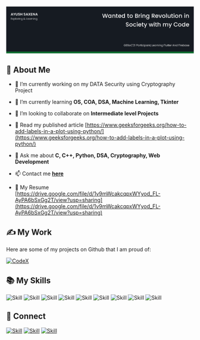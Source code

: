 ![Ayush Seal's-cover](./cover-image.png)

## 🧔 About Me

- 🔭 I’m currently working on my DATA Security using Cryptography Project

- 🌱 I’m currently learning **OS, COA, DSA, Machine Learning, Tkinter**

- 👯 I’m looking to collaborate on **Intermediate level Projects**

- 📝 Read my published article [https://www.geeksforgeeks.org/how-to-add-labels-in-a-plot-using-python/](https://www.geeksforgeeks.org/how-to-add-labels-in-a-plot-using-python/)

- 💬 Ask me about **C, C++, Python, DSA, Cryptography, Web Development**

- 📫 Contact me **[here](ayush70781gmail.com)**

- 📄 My Resume [https://drive.google.com/file/d/1v9mWcakcqpxWYyod_FL-AyPA6bSxGg2T/view?usp=sharing](https://drive.google.com/file/d/1v9mWcakcqpxWYyod_FL-AyPA6bSxGg2T/view?usp=sharing)


## ✍ My Work

Here are some of my projects on Github that I am proud of:

[![CodeX](https://github-readme-stats.vercel.app/api/pin/?username=ayush78781&repo=Educational_resources_ecommerce&show_icons=true&theme=dark)](https://github.com/ayush78781/Educational_resources_ecommerce)


## 📚 My Skills

![Skill](https://img.shields.io/badge/HTML5-E34F26?style=for-the-badge&logo=html5&logoColor=white)
![Skill](https://img.shields.io/badge/CSS3-1572B6?style=for-the-badge&logo=css3&logoColor=white)
![Skill](https://img.shields.io/badge/JavaScript-323330?style=for-the-badge&logo=javascript&logoColor=F7DF1E)
![Skill](https://img.shields.io/badge/styled--components-DB7093?style=for-the-badge&logo=styled-components&logoColor=white)
![Skill](https://img.shields.io/badge/Google_Cloud-4285F4?style=for-the-badge&logo=google-cloud&logoColor=white)
![Skill](https://img.shields.io/badge/firebase-ffca28?style=for-the-badge&logo=firebase&logoColor=white)
![Skill](https://img.shields.io/badge/Git-F05032?style=for-the-badge&logo=git&logoColor=white)
![Skill](https://img.shields.io/badge/Visual_Studio_Code-0078D4?style=for-the-badge&logo=visual%20studio%20code&logoColor=white)
![Skill](https://img.shields.io/badge/Microsoft_Office-D83B01?style=for-the-badge&logo=microsoft-office&logoColor=white)

## 🤝 Connect

[![Skill](https://img.shields.io/badge/LinkedIn-0077B5?style=for-the-badge&logo=linkedin&logoColor=white)](https://www.linkedin.com/in/ayush-saxena78781/)
[![Skill](https://img.shields.io/badge/Twitter-1DA1F2?style=for-the-badge&logo=twitter&logoColor=white)](https://twitter.com/AyushSa08693317?s=09)
[![Skill](https://img.shields.io/badge/GitHub-100000?style=for-the-badge&logo=github&logoColor=white)](https://github.com/ayush78781)
